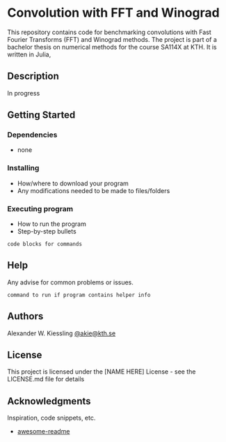 # Convolution with FFT and Winograd

This repository contains code for benchmarking convolutions with Fast Fourier Transforms (FFT) and Winograd methods. The project is part of a bachelor thesis on numerical methods for the course SA114X at KTH. It is written in Julia, 

## Description

In progress

## Getting Started

### Dependencies

* none

### Installing

* How/where to download your program
* Any modifications needed to be made to files/folders

### Executing program

* How to run the program
* Step-by-step bullets
```
code blocks for commands
```

## Help

Any advise for common problems or issues.
```
command to run if program contains helper info
```

## Authors

Alexander W. Kiessling [@akie@kth.se](akie@kth.se)

## License

This project is licensed under the [NAME HERE] License - see the LICENSE.md file for details

## Acknowledgments

Inspiration, code snippets, etc.
* [awesome-readme](https://github.com/matiassingers/awesome-readme)
